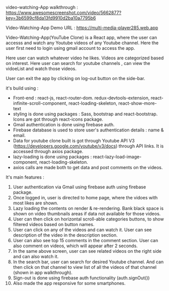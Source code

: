 video-watching-App walkthrough : https://www.awesomescreenshot.com/video/5662877?key=3b6599cf8da13fd9910d2ba10a7795b6

Video-Watching-App Demo URL : https://multi-media-player285.web.app

Video-Watching-App(YouTube Clone) is a React app, where the user can accesss and watch any Youtube videos of any Youtube channel. Here the user first need to login using gmail account to access the app. 

Here user can watch whatever video he likes. Videos are categorized based on interest. Here user can search for youtube channels , can view the vidoeList and watch those videos.

 User can exit the app by clicking on log-out button on the side-bar. 

it's build using : 

* Front-end : react-js, react-router-dom. redux-devtools-extension, react-infinite-scroll-component, react-loading-skeleton, react-show-more-text
* styling is done using packages : Sass, bootstrap and react-bootstrap. Icons are got through react-icons package.
* Gmail authentication is done using firebase auth. 
* Firebase database is used to store user's authentication details : name & email. 
* Data for youtube clone built is got through Youtube API V3 (https://developers.google.com/youtube/v3/docs) through API links. It is accessed through axios package. 
* lazy-loading is done using packages : react-lazy-load-image-component, react-loading-skeleton.
* axios calls are made both to get data and post comments on the videos. 

It's main features : 

1. User authentication via Gmail using firebase auth using firebase package. 
2. Once logged in, user is directed to home page, where the vidoes with most likes are shown. 
3. Lazy loading the contents on render & re-rendering. Bank black space is shown on video thumbnails areas if data not available for those videos. 
4. User can then click on horizontal scroll-able categories buttons, to show filtered videos based on button names.
5. User can click on any of the videos and can watch it. User can see description of the video in the description section. 
6. User can also see top 15 comments in the comment section. User can also comment on videos, which will appear after 2 seconds.
7. In the same above screen, user can see related videos on the right side and can also watch it. 
8. In the search bar, user can search for desired Youtube channel. And can then click on that channel to view list of all the videos of that channel (shown in app walkthrough).
9. Sign-out is done using firebase auth functionality (auth.signOut())
10. Also made the app responsive for some smartphones.
